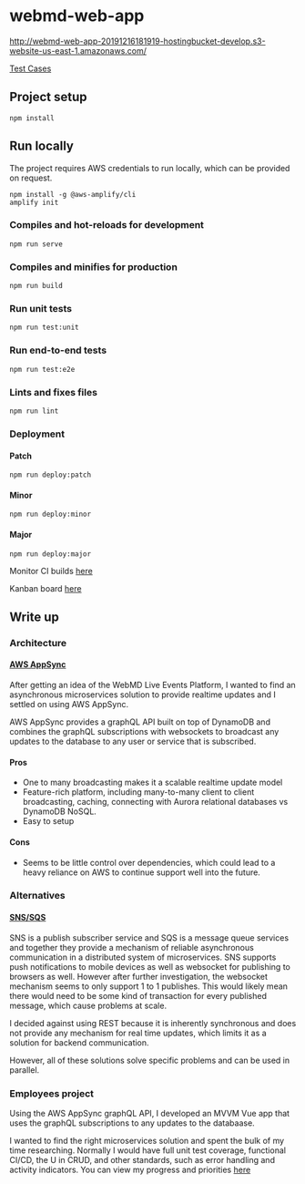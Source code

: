 # webmd-web-app

http://webmd-web-app-20191216181919-hostingbucket-develop.s3-website-us-east-1.amazonaws.com/

[Test Cases](docs/TestCases.md)

## Project setup
```
npm install
```

## Run locally
The project requires AWS credentials to run locally, which can be provided on request.  
```
npm install -g @aws-amplify/cli
amplify init
```


### Compiles and hot-reloads for development
```
npm run serve
```

### Compiles and minifies for production
```
npm run build
```

### Run unit tests
```
npm run test:unit
```

### Run end-to-end tests
```
npm run test:e2e
```

### Lints and fixes files
```
npm run lint
```


### Deployment
#### Patch
```
npm run deploy:patch
```
#### Minor
```
npm run deploy:minor
```
#### Major
```
npm run deploy:major
```

Monitor CI builds [here](https://circleci.com/gh/DNInterview/webmd-web-app)

Kanban board [here](https://kanbanflow.com/board/q3cRbV)


## Write up

### Architecture

#### [AWS AppSync](docs/images/AWSAppSync.png)

After getting an idea of the WebMD Live Events Platform, I wanted to find an asynchronous microservices solution to provide realtime updates and I settled on using AWS AppSync. 

AWS AppSync provides a graphQL API built on top of DynamoDB and combines the graphQL subscriptions with websockets to broadcast any updates to the database to any user or service that is subscribed.

#### Pros
* One to many broadcasting makes it a scalable realtime update model
* Feature-rich platform, including many-to-many client to client broadcasting, caching, connecting with Aurora relational databases vs DynamoDB NoSQL. 
* Easy to setup

#### Cons
* Seems to be little control over dependencies, which could lead to a heavy reliance on AWS to continue support well into the future.

### Alternatives
#### [SNS/SQS](docs/images/AwsSqsSns.png)
SNS is a publish subscriber service and SQS is a message queue services and together they provide a mechanism of reliable asynchronous communication in a distributed system of microservices. SNS supports push notifications to mobile devices as well as websocket for publishing to browsers as well. However after further investigation, the websocket mechanism seems to only support 1 to 1 publishes. This would likely mean there would need to be some kind of transaction for every published message, which cause problems at scale.

I decided against using REST because it is inherently synchronous and does not provide any mechanism for real time updates, which limits it as a solution for backend communication.

However, all of these solutions solve specific problems and can be used in parallel.   

### Employees project
Using the AWS AppSync graphQL API, I developed an MVVM Vue app that uses the graphQL subscriptions to any updates to the databaase. 

I wanted to find the right microservices solution and spent the bulk of my time researching. Normally I would have full unit test coverage, functional CI/CD, the U in CRUD, and other standards, such as error handling and activity indicators. You can view my progress and priorities [here](https://kanbanflow.com/board/q3cRbV)  


    
